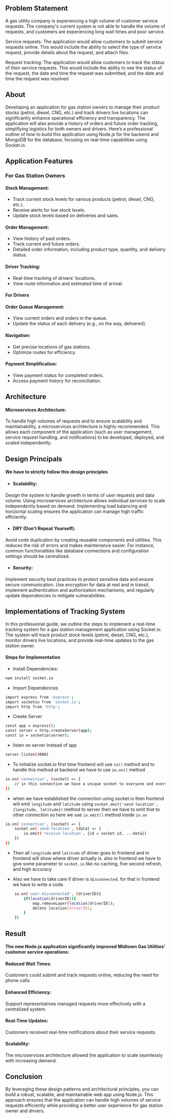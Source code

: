 ## Problem Statement

A gas utility company is experiencing a high volume of customer service requests. The
company's current system is not able to handle the volume of requests, and customers are
experiencing long wait times and poor service.

Service requests: The application would allow customers to submit service requests online.
This would include the ability to select the type of service request, provide details about the
request, and attach files.

Request tracking: The application would allow customers to track the status of their service
requests. This would include the ability to see the status of the request, the date and time
the request was submitted, and the date and time the request was resolved

## About

Developing an application for gas station owners to manage their product stocks (petrol, diesel, CNG, etc.) and track drivers live locations can significantly enhance operational efficiency and transparency. The application will also provide a history of orders and future order tracking, simplifying logistics for both owners and drivers. Here’s a professional outline of how to build this application using Node.js for the backend and MongoDB for the database, focusing on real-time capabilities using Socket.io.

## Application Features

### For Gas Station Owners

#### Stock Management:

- Track current stock levels for various products (petrol, diesel, CNG, etc.).
- Receive alerts for low stock levels.
- Update stock levels based on deliveries and sales.

#### Order Management:

- View history of past orders.
- Track current and future orders.
- Detailed order information, including product type, quantity, and delivery status.

#### Driver Tracking:

- Real-time tracking of drivers' locations.
- View route information and estimated time of arrival.

#### For Drivers

#### Order Queue Management:

- View current orders and orders in the queue.
- Update the status of each delivery (e.g., on the way, delivered).

#### Navigation:

- Get precise locations of gas stations.
- Optimize routes for efficiency.

#### Payment Simplification:

- View payment status for completed orders.
- Access payment history for reconciliation.

## Architecture

#### Microservices Architecture:

To handle high volumes of requests and to ensure scalability and maintainability, a microservices architecture is highly recommended. This allows each component of the application (such as user management, service request handling, and notifications) to be developed, deployed, and scaled independently.

## Design Principals

#### We have to strictly follow this design principles

- #### Scalability:

Design the system to handle growth in terms of user requests and data volume. Using microservices architecture allows individual services to scale independently based on demand. Implementing load balancing and horizontal scaling ensures the application can manage high traffic efficiently.

- #### DRY (Don't Repeat Yourself):

Avoid code duplication by creating reusable components and utilities. This reduces the risk of errors and makes maintenance easier. For instance, common functionalities like database connections and configuration settings should be centralized.

- #### Security:

Implement security best practices to protect sensitive data and ensure secure communication. Use encryption for data at rest and in transit, implement authentication and authorization mechanisms, and regularly update dependencies to mitigate vulnerabilities.

## Implementations of Tracking System

In this professional guide, we outline the steps to implement a real-time tracking system for a gas station management application using Socket.io. The system will track product stock levels (petrol, diesel, CNG, etc.), monitor drivers live locations, and provide real-time updates to the gas station owner.

#### Steps for Implementation

- Install Dependencies:

```bash
npm install socket.io
```

- Import Dependencies

```bash
import express from 'express';
import socketio from 'socket.io';
import http from 'http';
```

- Create Server

```bash
const app = express();
const server = http.createServer(app);
const io = socketio(server);
```

- listen on server Instead of app

```bash
server.listen(3000)
```

- To initialize socket.io first time frontend will use `io()` method and to handle this method at backend we have to use `io.on()` method

```bash
io.on('connection', (socket) => {
    // in this connection we have a unique socket to everyone and everyone has unique id
})
```

- when we have established the connection using socket.io then frontend will emit `longitude` and `latitude` using `socket.emit('send-location', {longitude, latitude})` method to server then we have to emit that to other connection so here we use `io.emit()` method inside `io.on`

```bash
io.on('connection', (socket) => {
    socket.on('send-location', (data) => {
        io.emit('receive-location', {id = socket.id, ...data})
    })
})
```

- Then all `longitude` and `latitude` of driver goes to frontend and in frontend will show where driver actually is. also in frontend we have to give some parameter to `socket.io` like no caching, five second refresh, and high accuracy

- Also we have to take care if driver is `disconnected`. for that in frontend we have to write a code.

```bash
    io.on('user-disconnected', (driverID){
        if(location[driverID]){
            map.removeLayer(location[driverID]);
            delete location[driverID];
        }
    })
```

## Result

#### The new Node.js application significantly improved Midtown Gas Utilities' customer service operations:

#### Reduced Wait Times:

Customers could submit and track requests online, reducing the need for phone calls.

#### Enhanced Efficiency:

Support representatives managed requests more effectively with a centralized system.

#### Real-Time Updates:

Customers received real-time notifications about their service requests.

#### Scalability:

The microservices architecture allowed the application to scale seamlessly with increasing demand.

## Conclusion

By leveraging these design patterns and architectural principles, you can build a robust, scalable, and maintainable web app using Node.js. This approach ensures that the application can handle high volumes of service requests efficiently while providing a better user experience for gas station owner and drivers.
